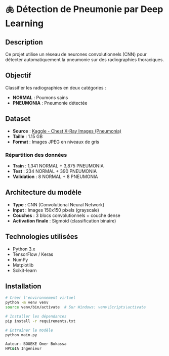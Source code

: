 # 🫁 Détection de Pneumonie par Deep Learning

##  Description
Ce projet utilise un réseau de neurones convolutionnels (CNN) pour détecter automatiquement la pneumonie sur des radiographies thoraciques.

##  Objectif
Classifier les radiographies en deux catégories :
- **NORMAL** : Poumons sains
- **PNEUMONIA** : Pneumonie détectée

##  Dataset
- **Source** : [Kaggle - Chest X-Ray Images (Pneumonia)](https://www.kaggle.com/datasets/paultimothymooney/chest-xray-pneumonia)
- **Taille** : 1.15 GB
- **Format** : Images JPEG en niveaux de gris

### Répartition des données
- **Train** : 1,341 NORMAL + 3,875 PNEUMONIA
- **Test** : 234 NORMAL + 390 PNEUMONIA
- **Validation** : 8 NORMAL + 8 PNEUMONIA

##  Architecture du modèle
- **Type** : CNN (Convolutional Neural Network)
- **Input** : Images 150x150 pixels (grayscale)
- **Couches** : 3 blocs convolutionnels + couche dense
- **Activation finale** : Sigmoid (classification binaire)

##  Technologies utilisées
- Python 3.x
- TensorFlow / Keras
- NumPy
- Matplotlib
- Scikit-learn

##  Installation
```bash
# Créer l'environnement virtuel
python -m venv venv
source venv/bin/activate  # Sur Windows: venv\Scripts\activate

# Installer les dépendances
pip install -r requirements.txt

# Entraîner le modèle
python main.py

Auteur: BOUEKE Omer Bokassa 
HPC&IA Ingenieur
